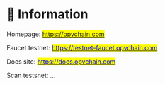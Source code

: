 # 📃 Information

Homepage: <mark style="color:blue;">https://opvchain.com</mark>

Faucet testnet: [<mark style="color:blue;">https://testnet-faucet.opvchain.com</mark>](https://testnet-faucet.opvchain.com)

Docs site: [<mark style="color:blue;">https://docs.opvchain.com</mark>](https://docs.opvchain.com)

Scan testsnet: ...
